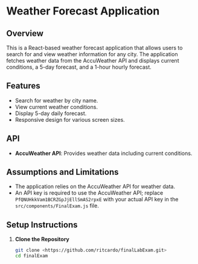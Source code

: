 # Weather Forecast Application

## Overview

This is a React-based weather forecast application that allows users to search for and view weather information for any city. The application fetches weather data from the AccuWeather API and displays current conditions, a 5-day forecast, and a 1-hour hourly forecast.

## Features

- Search for weather by city name.
- View current weather conditions.
- Display 5-day daily forecast.
- Responsive design for various screen sizes.

## API

- **AccuWeather API**: Provides weather data including current conditions.

## Assumptions and Limitations

- The application relies on the AccuWeather API for weather data.
- An API key is required to use the AccuWeather API; replace `PfQNUHkkVam1BCRZGpJjEllSmAS2rpxE` with your actual API key in the `src/components/FinalExam.js` file.


## Setup Instructions

1. **Clone the Repository**

   ```bash
   git clone <https://github.com/ritcardo/finalLabExam.git>
   cd finalExam
